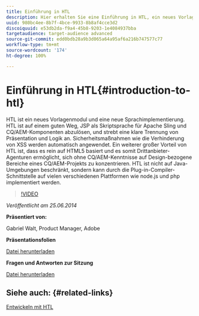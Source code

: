 ```yaml
---
title: Einführung in HTL
description: Hier erhalten Sie eine Einführung in HTL, ein neues Vorlagenmodul und neue Sprachimplementierung. HTL ist auf einem guten Weg, JSP als Skriptsprache für Apache Sling und CQ/AEM-Komponenten abzulösen, und strebt eine klare Trennung von Präsentation und Logik an.
uuid: 980bc4ee-8b7f-4bce-9933-8b8af4cce3d2
discoiquuid: e53db2da-f9a4-45b8-9203-1e4084937bba
targetaudience: target-audience advanced
source-git-commit: edd0bdb28a9b3d065a64a95af6a216b747577c77
workflow-type: tm+mt
source-wordcount: '174'
ht-degree: 100%

---
```


# Einführung in HTL{#introduction-to-htl}

HTL ist ein neues Vorlagenmodul und eine neue Sprachimplementierung. HTL ist auf einem guten Weg, JSP als Skriptsprache für Apache Sling und CQ/AEM-Komponenten abzulösen, und strebt eine klare Trennung von Präsentation und Logik an. Sicherheitsmaßnahmen wie die Verhinderung von XSS werden automatisch angewendet. Ein weiterer großer Vorteil von HTL ist, dass es rein auf HTML5 basiert und es somit Drittanbieter-Agenturen ermöglicht, sich ohne CQ/AEM-Kenntnisse auf Design-bezogene Bereiche eines CQ/AEM-Projekts zu konzentrieren. HTL ist nicht auf Java-Umgebungen beschränkt, sondern kann durch die Plug-in-Compiler-Schnittstelle auf vielen verschiedenen Plattformen wie node.js und php implementiert werden.

>[!VIDEO](https://video.tv.adobe.com/v/19504/?quality=9)

*Veröffentlicht am 25.06.2014*

**Präsentiert von:**

Gabriel Walt, Product Manager, Adobe

**Präsentationsfolien**

[Datei herunterladen](assets/sightly-component-development.pdf)

**Fragen und Antworten zur Sitzung**

[Datei herunterladen](assets/introduction-to-sightly-q-as.pdf)

## Siehe auch: {#related-links}

[Entwickeln mit HTL](https://docs.adobe.com/docs/de/htl/overview.html?wcmmode=disabled)

<!--
[Get back to the Overview](https://helpx.adobe.com/experience-manager/kt/eseminars/gems/aem-index.html)
-->
